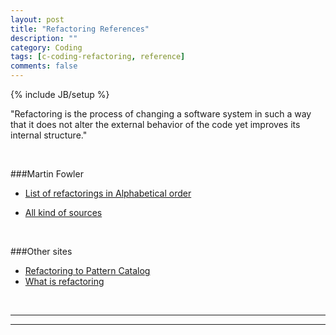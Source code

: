 ```yaml
---
layout: post
title: "Refactoring References"
description: ""
category: Coding 
tags: [c-coding-refactoring, reference]
comments: false
---
```

{% include JB/setup %}

"Refactoring is the process of changing a software system in such a way that it does not alter the external behavior of the code yet improves its internal structure."

<br/>

###Martin Fowler

+ [List of refactorings in Alphabetical order](http://www.refactoring.com/catalog/index.html)

+ [All kind of sources](http://www.refactoring.com/sources.html)

<br/>

###Other sites
+ [Refactoring to Pattern Catalog](http://industriallogic.com/xp/refactoring/catalog.html)
+ [What is refactoring](http://c2.com/cgi/wiki?WhatIsRefactoring)

<br/>

---
---

<br/>

